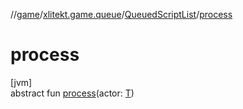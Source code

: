 //[game](../../../index.md)/[xlitekt.game.queue](../index.md)/[QueuedScriptList](index.md)/[process](process.md)

# process

[jvm]\
abstract fun [process](process.md)(actor: [T](index.md))
